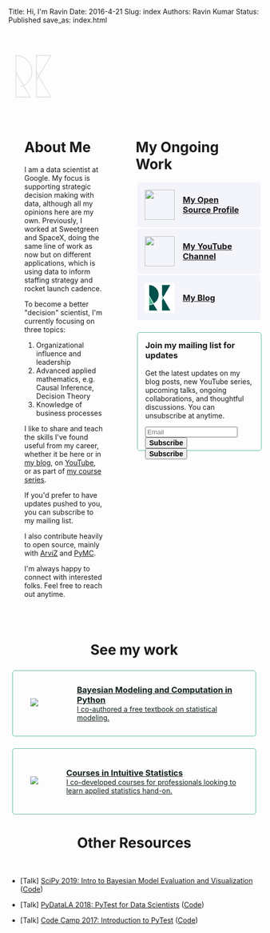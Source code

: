 Title: Hi, I'm Ravin
Date: 2016-4-21 
Slug:  index
Authors: Ravin Kumar
Status: Published
save_as: index.html 

<style type="text/css">
    /* Headers */
    h1, h2 {
        text-align: center;
    }
    h3 {
        text-align: left
    }
    h1:not(.page-title), h2, h3, h4 {
        margin-top: 2.5rem;
    }
    .action-link h3 {
        margin: auto 1rem;
    }  
    .my-work-text h3,
    .my-work-text p {
        margin: auto 0;
    }

    /* Containers */
    .about-container {
        display: flex;
        flex-direction: row;
    }
    .about-container .about-box {
        flex: 1;
        padding: 2rem;
    }
    #action-links {
        max-width: 100%;
        margin: 10px auto;
        display: flex;
        flex-wrap: wrap;
        flex-direction: column;
        justify-content: center;
    }
    .action-link, .my-work {
        display: flex;
        flex-direction: row;
    }
    @media (max-width: 768px) {
        .about-container {
            flex-direction: column;
        }
    }

    /* Box and colors */
    .action-link {
        width: 100%;
        background-color: #f4f5fb;
        -webkit-transition: all 0.15s ease;
        transition: all 0.15s ease;
    }
    .action-link, .secondary-box {
        border-radius: 5px;
        margin: 1.5%;
        padding: 15px;
    }
    .secondary-box {
        border: solid 1px #56bb92;
        min-height: 100px;
        margin-top: 1.5rem;
    }
    .action-link:hover,
    .my-work:hover {
        box-shadow: 0 0 10px #ccc;
    }
    .my-work-text {
        color: #12221d;
        margin: auto 0;
    }
    
    /* Images */
    .action-link img {
        height: 60px;
        width: 60px;
        margin: auto 0;
    }
    .my-work-img-container {
        width: 80px;
        margin: auto 20px;
    }
    .my-work img {
        margin: auto;
    }
</style>

<svg viewbox="0 0 100 100" style="opacity:12%;max-width:100px;max-height:100px; margin:40px auto;">
    <style type="text/css">
        path {
            fill: none;
            stroke: #12221D;
            stroke-width: 0.1rem;
            stroke-miterlimit: 10;
            stroke-linecap: round;
        }
        #K-triangle-1,
        #K-triangle-2 {
            stroke-dasharray: 1;
            stroke-dashoffset: 1;
            animation: dash 2s linear forwards;
        }
        #R-triangle-circle {
            stroke-dasharray: 1;
            stroke-dashoffset: 1;
            animation: dash 2.4s linear forwards;           }
        @keyframes dash {
            to {
                stroke-dashoffset: 0;
            }
        }
    </style>
    <g id="R">
        <path id="R-triangle-circle" d="M 15 42.1297 L 43.5792 91.6304 L 15 91.6304 L 15 8.3696 A 32.0984 32.0984 0 0 1 15 72.5664 Z" pathLength="1"/>
    </g>
    <g id="K">
        <path id="K-triangle-1" d="M 56.2434 58.1775 L 85 8.3696 L 56.2434 8.3696 Z" pathLength="1"/>
        <path id="K-triangle-2" d="M 56.2434 42.1297 L 85 91.6304 L 56.2434 91.6304 Z" pathLength="1"/>
    </g>
</svg>

<div class="about-container">
<!-- Left -->
    <div class="about-box">
        <h1 style="margin-top:0; text-align: left;">About Me</h1>
        <p>I am a data scientist at Google. My focus is supporting strategic decision making with data, although all my opinions here are my own. Previously, I worked at Sweetgreen and SpaceX, doing the same line of work as now but on different applications, which is using data to inform staffing strategy and rocket launch cadence.</p>
        <p>To become a better "decision" scientist, I'm currently focusing on three topics:</p>
        <ol>
            <li>Organizational influence and leadership</li>
            <li>Advanced applied mathematics, e.g. Causal Inference, Decision Theory</li>
            <li>Knowledge of business processes</li>
        </ol>
        <p>I like to share and teach the skills I've found useful from my career, whether it be here or in <a href="./blog.html">my blog</a>, on <a href="https://www.youtube.com/channel/UCX78cJQ_6JZVUWw8cj-f0uA/featured">YouTube</a>, or as part of <a href="https://www.intuitivebayes.com/">my course series</a>.</p>
        <p>If you'd prefer to have updates pushed to you, you can subscribe to my mailing list.</p>
        <p>I also contribute heavily to open source, mainly with <a href="https://arviz-devs.github.io/arviz/index.html">ArviZ</a> and <a href="https://docs.pymc.io/">PyMC</a>.</p>
        <p>I'm always happy to connect with interested folks. Feel free to reach out anytime.</p>
    </div>
<!-- Right -->
    <div class="about-box">
        <h1 style="margin-top:0; text-align: left;">My Ongoing Work</h1>
        <a href="https://github.com/canyon289/canyon289.github.io"><div class="action-link"><img src="./images/about/github.png" /><h3>My Open Source Profile</h3></div></a>
        <a href="https://www.youtube.com/channel/UCX78cJQ_6JZVUWw8cj-f0uA/featured"><div class="action-link"><img src="./images/about/youtube.png" /><h3>My YouTube Channel</h3></div></a>
        <a href="./blog.html"><div class="action-link"><img src="./images/logo/logo.png" /><h3>My Blog</h3></div></a>
        <div class="secondary-box" style="width: 100%;"> 
            <h3 style="margin-top:0;">Join my mailing list for updates</h3>
            <p>Get the latest updates on my blog posts, new YouTube series, upcoming talks, ongoing collaborations, and thoughtful discussions. You can unsubscribe at anytime.</p>
            <form class="ml-block-form" action="https://static.mailerlite.com/webforms/submit/k0j3t8" data-code="k0j3t8" method="post" target="_blank" style="height: 32px;">
                <div class="ml-form-formContent horozintalForm">
                    <div class="ml-form-horizontalRow">
                        <div class="ml-input-horizontal">
                            <div style="width:100%" class="horizontal-fields">
                                <div class="ml-field-group ml-field-email ml-validate-email ml-validate-required">
                                    <input type="email" class="form-control" data-inputmask="" name="fields[email]" placeholder="Email" autocomplete="email" aria-invalid="false">
                                </div>
                            </div>
                        </div>
                        <div class="ml-button-horizontal primary">
                            <button type="submit" class="primary" style="font-weight: 700; font-size: 14px;">Subscribe</button>
                            <button disabled="disabled" style="display:none" type="button" class="loading"> <div class="ml-form-embedSubmitLoad"></div> <span class="sr-only">Loading...</span> </button>
                        </div>
                    </div>
                </div>
                <input type="hidden" name="ml-submit" value="1" aria-invalid="false">
                <div class="ml-mobileButton-horizontal">
                    <button type="submit" class="primary" style="font-weight: 700; font-size: 14px;">Subscribe</button>
                    <button disabled="disabled" style="display:none" type="button" class="loading"> <div class="ml-form-embedSubmitLoad"></div> <span class="sr-only">Loading...</span> </button>
                </div>
                <input type="hidden" name="anticsrf" value="true" aria-invalid="false">
            </form>
        </div>
    </div>
</div>

# See my work

<div><a href="https://bayesiancomputationbook.com/welcome.html"><div class="secondary-box my-work">
    <div class="my-work-img-container"><img src="./images/about/book.jpeg" /></div>
    <div class="my-work-text">
        <h3>Bayesian Modeling and Computation in Python</h3>
        <p>I co-authored a free textbook on statistical modeling.</p>
    </div>
</div></a></div>

<div><a href="https://www.intuitivebayes.com/"><div class="secondary-box my-work">
    <div class="my-work-img-container"><img src="./images/about/course.png" /></div>
    <div class="my-work-text">
        <h3>Courses in Intuitive Statistics</h3>
        <p>I co-developed courses for professionals looking to learn applied statistics hand-on.</p>
    </div>
</div></a></div>


# Other Resources

<br>

* [Talk] [SciPy 2019: Intro to Bayesian Model Evaluation and Visualization](https://www.youtube.com/watch?v=bmWMdVQlzIA&E) ([Code](https://github.com/canyon289/bayesian-model-evaluation))

* [Talk] [PyDataLA 2018: PyTest for Data Scientists](https://www.youtube.com/watch?v=dY1nNtDTruE) ([Code](https://github.com/canyon289/PyTestforDataSciencePyDataLA))

* [Talk] [Code Camp 2017: Introduction to PyTest](https://docs.google.com/presentation/d/11A742qhUaQdtwL3IaXQGzT3lB9PfRTXOIN4SpgSbwxo/edit#slide=id.p) ([Code](https://github.com/canyon289/CodeCampPytest))
